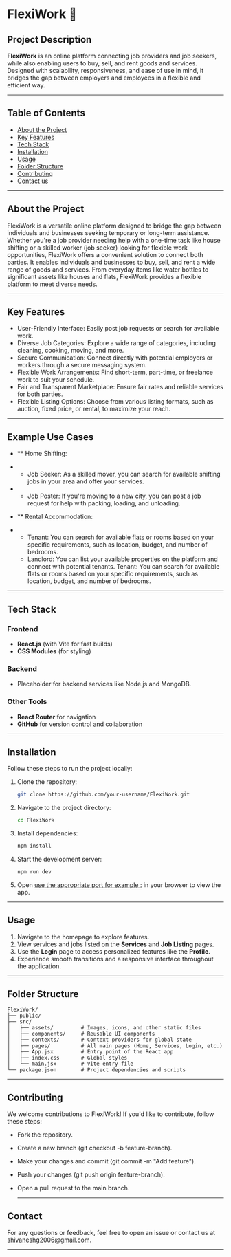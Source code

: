 
# FlexiWork 🌟

## Project Description
**FlexiWork** is an online platform connecting job providers and job seekers, while also enabling users to buy, sell, and rent goods and services. Designed with scalability, responsiveness, and ease of use in mind, it bridges the gap between employers and employees in a flexible and efficient way.

---

## Table of Contents

- [About the Project](#about-the-project)
- [Key Features](#key-features)
- [Tech Stack](#tech-stack)
- [Installation](#installation)
- [Usage](#usage)
- [Folder Structure](#folder-structure)
- [Contributing](#contributing)
- [Contact us](#contact)
  

---

## About the Project

FlexiWork is a versatile online platform designed to bridge the gap between individuals and businesses seeking temporary or long-term assistance. Whether you're a job provider needing help with a one-time task like house shifting or a skilled worker (job seeker) looking for flexible work opportunities, FlexiWork offers a convenient solution to connect both parties. It enables individuals and businesses to buy, sell, and rent a wide range of goods and services. From everyday items like water bottles to significant assets like houses and flats, FlexiWork provides a flexible platform to meet diverse needs.

---

## Key Features

- User-Friendly Interface: Easily post job requests or search for available work.
- Diverse Job Categories: Explore a wide range of categories, including cleaning, cooking, moving, and more.
- Secure Communication: Connect directly with potential employers or workers through a secure messaging system.
- Flexible Work Arrangements: Find short-term, part-time, or freelance work to suit your schedule.
- Fair and Transparent Marketplace: Ensure fair rates and reliable services for both parties.
- Flexible Listing Options: Choose from various listing formats, such as auction, fixed price, or rental, to maximize your reach.
---

## Example Use Cases
- ** Home Shifting:
- - Job Seeker: As a skilled mover, you can search for available shifting jobs in your area and offer your services.
- - Job Poster: If you're moving to a new city, you can post a job request for help with packing, loading, and unloading.

- ** Rental Accommodation:
- - Tenant: You can search for available flats or rooms based on your specific requirements, such as location, budget, and number of bedrooms.
  - Landlord: You can list your available properties on the platform and connect with potential tenants.    Tenant: You can search for available flats or rooms based on your specific requirements, such as location, budget, and number of bedrooms.
---
## Tech Stack

### Frontend
- **React.js** (with Vite for fast builds)
- **CSS Modules** (for styling)

### Backend
- Placeholder for backend services like Node.js and MongoDB.

### Other Tools
- **React Router** for navigation
- **GitHub** for version control and collaboration

---

## Installation

Follow these steps to run the project locally:

1. Clone the repository:
   ```bash
   git clone https://github.com/your-username/FlexiWork.git
   ```
2. Navigate to the project directory:
   ```bash
   cd FlexiWork
   ```
3. Install dependencies:
   ```bash
   npm install
   ```
4. Start the development server:
   ```bash
   npm run dev
   ```
5. Open [use the appropriate port for example :](http://localhost:300) in your browser to view the app.

---

## Usage

1. Navigate to the homepage to explore features.
2. View services and jobs listed on the **Services** and **Job Listing** pages.
3. Use the **Login** page to access personalized features like the **Profile**.
4. Experience smooth transitions and a responsive interface throughout the application.

---

## Folder Structure

```
FlexiWork/
├── public/
├── src/
│   ├── assets/         # Images, icons, and other static files
│   ├── components/     # Reusable UI components
│   ├── contexts/       # Context providers for global state
│   ├── pages/          # All main pages (Home, Services, Login, etc.)
│   ├── App.jsx         # Entry point of the React app
│   ├── index.css       # Global styles
│   └── main.jsx        # Vite entry file
└── package.json        # Project dependencies and scripts
```
---

## Contributing

We welcome contributions to FlexiWork! If you'd like to contribute, follow these steps:

- Fork the repository.
- Create a new branch (git checkout -b feature-branch).
- Make your changes and commit (git commit -m "Add feature").
- Push your changes (git push origin feature-branch).
- Open a pull request to the main branch.

  ---
## Contact

For any questions or feedback, feel free to open an issue or contact us at shivaneshg2006@gmail.com.

---
